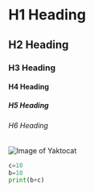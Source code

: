 # H1 Heading
## H2 Heading
### H3 Heading
#### H4 Heading
##### H5 Heading
###### H6 Heading

![Image of Yaktocat](https://octodex.github.com/images/yaktocat.png)

``` python
c=10
b=10
print(b+c)

```
